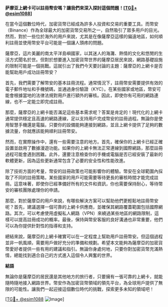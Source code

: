 **萨摩亚上網卡可以註冊幣安嗎？讓我們來深入探討這個問題！[[TG💪+ @esim1088](https://t.me/s/esim1088)]**

在當今這個數位時代，加密貨幣已經成為許多人投資和交易的重要工具。而幣安（Binance）作為全球最大的加密貨幣交易所之一，自然吸引了眾多用戶的目光。然而，對於一些位於海外的用戶來說，尤其是在像薩摩亞這樣的偏遠地區，如何順利註冊並使用幣安平台可能是一個讓人頭疼的問題。

薩摩亞，這片美麗的南太平洋島嶼國家，以其迷人的海灘、熱情的文化和悠閒的生活方式聞名於世。但對於想要進入加密貨幣世界的薩摩亞居民來說，網路基礎設施的限制可能是一個挑戰。這就引出了我們今天要討論的主題：薩摩亞的上網卡是否能幫助用戶成功註冊幣安？

首先，我們需要了解幣安的基本註冊流程。通常情況下，註冊幣安需要提供有效的電子郵件地址和手機號碼，並通過身份驗證（KYC）。在某些國家或地區，幣安可能會根據當地的法律法規對用戶進行額外的審核。因此，即使你有可用的網路連線，也不一定能立即完成註冊。

那麼，薩摩亞的上網卡能否滿足這些基本需求呢？答案是肯定的！現代化的上網卡通常提供穩定且高速的網路連線，足以支持用戶完成幣安的註冊過程。無論你是使用智慧手機還是電腦，只要你的設備能夠連接到網路，並且上網卡提供了足夠的數據流量，你就應該能夠順利註冊幣安。

然而，在實際操作中，還有一些需要注意的地方。首先，確保你的上網卡已經正確設置並啟用了數據漫遊功能。如果你的上網卡無法正常連線到國際網路，那麼註冊過程可能會遇到困難。此外，還要注意檢查你的手機或電腦是否已經安裝了最新的軟體更新，因為這些更新通常包含了必要的安全性和性能改進。

除了技術方面的考量，幣安的註冊政策也可能影響你的體驗。幣安在全球範圍內採取了不同的註冊策略，某些國家的用戶可能需要等待更長的審核時間才能完成註冊。這意味著，即使你已經準備好所有的文件和資訊，你也需要保持耐心，等待幣安的審核團隊處理你的申請。

那麼，對於薩摩亞的用戶來說，有哪些解決方案可以幫助他們更輕鬆地註冊幣安呢？首先，建議選擇一個可靠的上網卡供應商，並確保其網路覆蓋範圍包括國際網路。其次，可以考慮使用虛擬私人網路（VPN）來繞過某些地區的網路限制，這樣可以提高註冊成功的概率。最後，保持與幣安客服的良好溝通也非常重要，他們可以為你提供針對性的指導和支持。

總結來說，薩摩亞的上網卡確實可以在一定程度上幫助用戶註冊幣安。但這個過程並非一帆風順，需要用戶做好充分的準備和規劃。希望本文能夠為薩摩亞的加密貨幣愛好者提供一些有用的建議和指引。無論你身處何地，只要你對加密貨幣充滿熱情，總能找到適合自己的方式進入這個令人興奮的世界。

**結語**

無論你是薩摩亞的居民還是其他地方的旅行者，只要擁有一張可靠的上網卡，就能隨時隨地接入網路世界。幣安作為加密貨幣領域的領先平台，為全球用戶提供了無限的可能性。讓我們一起迎接這個數位時代的挑戰，探索更多未知的領域吧！

[[TG💪+ @esim1088](https://t.me/s/esim1088) ![Image](https://i.postimg.cc/4NQfJmqS/Snipaste-2025-05-13-00-14-12.png)]